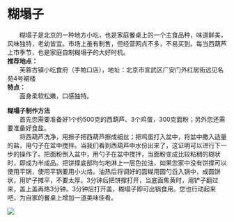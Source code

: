 # 糊塌子  

&emsp;&emsp;糊塌子是北京的一种地方小吃，也是家庭餐桌上的一个主食品种，味道鲜美，风味独特，老幼皆宜。市场上虽有制售，但经营网点不多，不易买到。每当西葫芦上市季节，也是家庭自制糊塌子的大好时机。  
**推荐地点：**  
&emsp;&emsp;芙蓉古镇小吃食府（手帕口店），地址：北京市宣武区广安门外红居街远见名苑4号裙楼  
**特点：**  
&emsp;&emsp;面身柔软松嫩，口感独特。  

**糊塌子制作方法**  
&emsp;&emsp;首先您需要准备好1个约500克的西葫芦、3个鸡蛋，300克面粉；另外您还需要准备好食盐。  
&emsp;&emsp;将西葫芦洗净，用擦子把西葫芦擦成细丝；把鸡蛋打入盆中，将盆中撒入适量的盐，用勺子在盆中搅拌。当我们看到西葫芦中水份出来了，这证明可以进行下一步的操作了。把面粉倒入盆中，用勺子在盆中搅拌，当面粉变成比较粘稠的糊状时，即成为半成品。把饼撑底部均匀地淋上一层色拉油，如果您家中没有饼撑可以使用平锅，使用平锅要用小火烙。油热后将调好的面糊用圆勺舀入锅中，成圆饼状，用铲子摊平，不要太厚。3分钟后把饼撑打开，当底面焦黄时，用铲子翻过来，盖上盖再烙3分钟。3分钟后打开盖，糊塌子即可出锅食用。您也行动起来吧，为自家的餐桌上增加一道美味佳肴。  

![](https://raw.gitmirror.com/szqq0512/Pic/main/img/202201211933872.png)  
<!-- Last processed: 2025-07-22 03:44:25 -->
